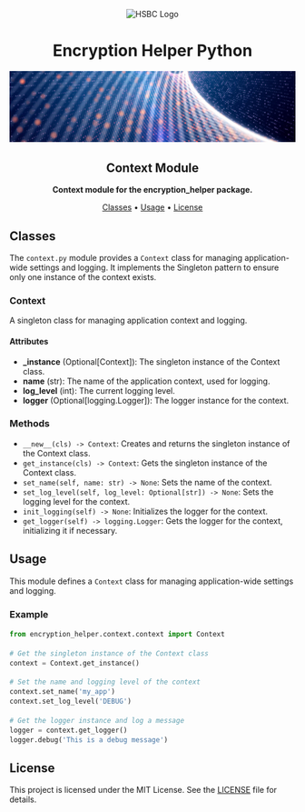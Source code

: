 <!-- markdownlint-disable MD033 MD041 -->
<p align="center">
  <img src="https://www.hsbc.com/-/files/hsbc/header/hsbc-logo-200x25.svg" alt="HSBC Logo" width="200" title="HSBC Logo">
</p>

<h1 align="center">Encryption Helper Python</h1>

<p align="center">
  <img src="../../assets/banner.jpg" alt="Encryption Helper Banner">
</p>

<h2 align="center">Context Module</h2>

<p align="center">
  <strong>Context module for the encryption_helper package.</strong>
</p>

<p align="center">
  <a href="#classes">Classes</a> •
  <a href="#usage">Usage</a> •
  <a href="#license">License</a>
</p>
<!-- markdownlint-enable MD033 MD041 -->

## Classes

The `context.py` module provides a `Context` class for managing application-wide settings and logging. It implements the Singleton pattern to ensure only one instance of the context exists.

### Context

A singleton class for managing application context and logging.

#### Attributes

- **_instance** (Optional[Context]): The singleton instance of the Context class.
- **name** (str): The name of the application context, used for logging.
- **log_level** (int): The current logging level.
- **logger** (Optional[logging.Logger]): The logger instance for the context.

### Methods

- `__new__(cls) -> Context`: Creates and returns the singleton instance of the Context class.
- `get_instance(cls) -> Context`: Gets the singleton instance of the Context class.
- `set_name(self, name: str) -> None`: Sets the name of the context.
- `set_log_level(self, log_level: Optional[str]) -> None`: Sets the logging level for the context.
- `init_logging(self) -> None`: Initializes the logger for the context.
- `get_logger(self) -> logging.Logger`: Gets the logger for the context, initializing it if necessary.

## Usage

This module defines a `Context` class for managing application-wide settings and logging.

### Example

```python
from encryption_helper.context.context import Context

# Get the singleton instance of the Context class
context = Context.get_instance()

# Set the name and logging level of the context
context.set_name('my_app')
context.set_log_level('DEBUG')

# Get the logger instance and log a message
logger = context.get_logger()
logger.debug('This is a debug message')
```

## License

This project is licensed under the MIT License. See the [LICENSE](../../LICENSE) file for details.